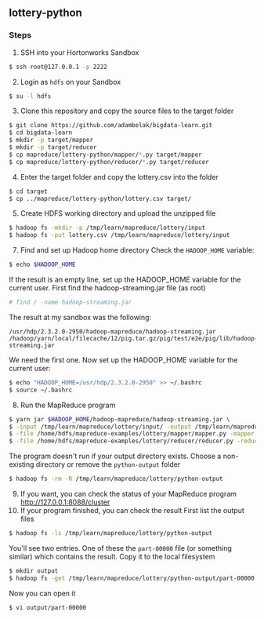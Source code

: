 ## lottery-python

### Steps

1. SSH into your Hortonworks Sandbox
```bash
$ ssh root@127.0.0.1 -p 2222
```
2. Login as `hdfs` on your Sandbox
```bash
$ su -l hdfs
```
3. Clone this repository and copy the source files to the target folder
```bash
$ git clone https://github.com/adambelak/bigdata-learn.git
$ cd bigdata-learn
$ mkdir -p target/mapper
$ mkdir -p target/reducer
$ cp mapreduce/lottery-python/mapper/*.py target/mapper
$ cp mapreduce/lottery-python/reducer/*.py target/reducer
```
4. Enter the target folder and copy the lottery.csv into the folder 
```bash
$ cd target
$ cp ../mapreduce/lottery-python/lottery.csv target/
```
5. Create HDFS working directory and upload the unzipped file
```bash
$ hadoop fs -mkdir -p /tmp/learn/mapreduce/lottery/input
$ hadoop fs -put lottery.csv /tmp/learn/mapreduce/lottery/input
```
7. Find and set up Hadoop home directory
Check the `HADOOP_HOME` variable:
```bash
$ echo $HADOOP_HOME
```
If the result is an empty line, set up the HADOOP_HOME variable for the current user. First find the hadoop-streaming.jar file (as root)
```bash
# find / -name hadoop-streaming.jar
```
The result at my sandbox was the following:  
```
/usr/hdp/2.3.2.0-2950/hadoop-mapreduce/hadoop-streaming.jar
/hadoop/yarn/local/filecache/12/pig.tar.gz/pig/test/e2e/pig/lib/hadoop-streaming.jar
```
We need the first one. Now set up the HADOOP_HOME variable for the current user:
```bash
$ echo "HADOOP_HOME=/usr/hdp/2.3.2.0-2950" >> ~/.bashrc
$ source ~/.bashrc
```
8. Run the MapReduce program
```bash
$ yarn jar $HADOOP_HOME/hadoop-mapreduce/hadoop-streaming.jar \
$ -input /tmp/learn/mapreduce/lottery/input/ -output /tmp/learn/mapreduce/lottery/python-output \ 
$ -file /home/hdfs/mapreduce-examples/lottery/mapper/mapper.py -mapper 'python mapper.py' \ 
$ -file /home/hdfs/mapreduce-examples/lottery/reducer/reducer.py -reducer 'python reducer.py'  
```
The program doesn't run if your output directory exists. Choose a non-existing directory or remove the `python-output` folder
```bash
$ hadoop fs -rm -R /tmp/learn/mapreduce/lottery/python-output
```
9. If you want, you can check the status of your MapReduce program 
http://127.0.0.1:8088/cluster
10. If your program finished, you can check the result
First list the output files
```bash
$ hadoop fs -ls /tmp/learn/mapreduce/lottery/python-output
```
You'll see two entries. One of these the `part-00000` file (or something similar) which contains the result. Copy it to the local filesystem
```bash
$ mkdir output
$ hadoop fs -get /tmp/learn/mapreduce/lottery/python-output/part-00000 output/
```
Now you can open it
```bash
$ vi output/part-00000
```

